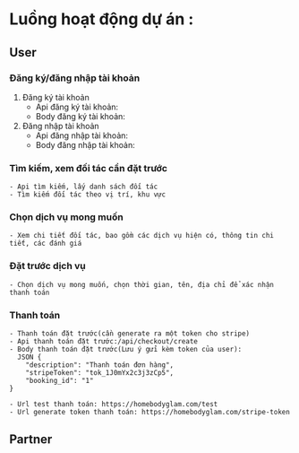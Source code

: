 # Luồng hoạt động dự án :

## User

### Đăng ký/đăng nhập tài khoản

1. Đăng ký tài khoản
    - Api đăng ký tài khoản:
    - Body đăng ký tài khoản:
2. Đăng nhập tài khoản
    - Api đăng nhập tài khoản:
    - Body đăng nhập tài khoản:

### Tìm kiếm, xem đối tác cần đặt trước

    - Api tìm kiếm, lấy danh sách đối tác
    - Tìm kiếm đối tác theo vị trí, khu vực

### Chọn  dịch vụ mong muốn

    - Xem chi tiết đối tác, bao gồm các dịch vụ hiện có, thông tin chi tiết, các đánh giá

### Đặt trước dịch vụ

    - Chọn dịch vụ mong muốn, chọn thời gian, tên, địa chỉ để xác nhận thanh toán

### Thanh toán

    - Thanh toán đặt trước(cần generate ra một token cho stripe)
    - Api thanh toán đặt trước:/api/checkout/create
    - Body thanh toán đặt trước(Lưu ý gửi kèm token của user):
      JSON {
        "description": "Thanh toán đơn hàng",
        "stripeToken": "tok_1J0mYx2c3j3zCp5",
        "booking_id": "1"
    }
    
    - Url test thanh toán: https://homebodyglam.com/test
    - Url generate token thanh toán: https://homebodyglam.com/stripe-token

## Partner
